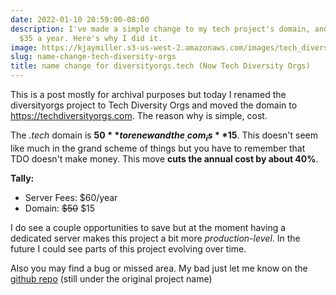 ```yaml
---
date: 2022-01-10 20:59:00-08:00
description: I've made a simple change to my tech project's domain, and it saved me
  $35 a year. Here's why I did it.
image: https://kjaymiller.s3-us-west-2.amazonaws.com/images/tech_diversity_orgs_com.jpg
slug: name-change-tech-diversity-orgs
title: name change for diversityorgs.tech (Now Tech Diversity Orgs)
---
```


This is a post mostly for archival purposes but today I renamed the diversityorgs project to Tech Diversity Orgs and moved the domain to <https://techdiversityorgs.com>. The reason why is simple, cost.

The _.tech_ domain is **$50** to renew and the _.com_ is **$15**. This doesn't seem like much in the grand scheme of things but you have to remember that TDO doesn't make money. This move **cuts the annual cost by about 40%**.

**Tally:**
- Server Fees: $60/year
- Domain: <strike>$50</strike> $15

I do see a couple opportunities to save but at the moment having a dedicated server makes this project a bit more _production-level_. In the future I could see parts of this project evolving over time.

Also you may find a bug or missed area. My bad just let me know on the [github repo](https://github.com/kjaymiller/diversity-orgs-tech) (still under the original project name)
